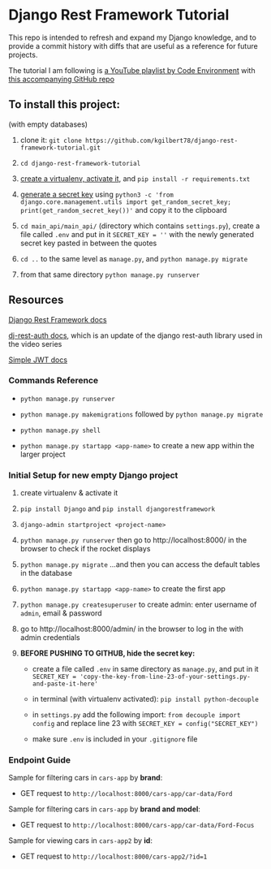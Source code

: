 # Django Rest Framework Tutorial

This repo is intended to refresh and expand my Django knowledge, and to provide a commit history with diffs that are useful as a reference for future projects.

The tutorial I am following is [a YouTube playlist by Code Environment](https://www.youtube.com/playlist?list=PLmDLs7JbXWNjr5vyJhfGu69sowgIUl8z5) with [this accompanying GitHub repo](https://github.com/CodeEnvironment/django-rest-framework-code)

## To install this project:

(with empty databases)

1. clone it: `git clone https://github.com/kgilbert78/django-rest-framework-tutorial.git`

2. `cd django-rest-framework-tutorial`

3. [create a virtualenv, activate it](https://www.youtube.com/watch?v=N5vscPTWKOk), and `pip install -r requirements.txt`

4. [generate a secret key](https://www.educative.io/answers/how-to-generate-a-django-secretkey) using `python3 -c 'from django.core.management.utils import get_random_secret_key; print(get_random_secret_key())'` and copy it to the clipboard

5. `cd main_api/main_api/` (directory which contains `settings.py`), create a file called `.env` and put in it `SECRET_KEY = ''` with the newly generated secret key pasted in between the quotes

6. `cd ..` to the same level as `manage.py`, and `python manage.py migrate`

7. from that same directory `python manage.py runserver`

## Resources

[Django Rest Framework docs](https://www.django-rest-framework.org/)

[dj-rest-auth docs](https://dj-rest-auth.readthedocs.io/en/latest/index.html), which is an update of the django rest-auth library used in the video series

[Simple JWT docs](https://django-rest-framework-simplejwt.readthedocs.io/en/latest/getting_started.html)

### Commands Reference

- `python manage.py runserver`

- `python manage.py makemigrations` followed by `python manage.py migrate`

- `python manage.py shell`

- `python manage.py startapp <app-name>` to create a new app within the larger project

### Initial Setup for new empty Django project

1. create virtualenv & activate it

2. `pip install Django` and `pip install djangorestframework`

3. `django-admin startproject <project-name>`

4. `python manage.py runserver` then go to http://localhost:8000/ in the browser to check if the rocket displays

5. `python manage.py migrate` ...and then you can access the default tables in the database

6. `python manage.py startapp <app-name>` to create the first app

7. `python manage.py createsuperuser` to create admin: enter username of `admin`, email & password

8. go to http://localhost:8000/admin/ in the browser to log in the with admin credentials

9. **BEFORE PUSHING TO GITHUB, hide the secret key:**

   - create a file called `.env` in same directory as `manage.py`, and put in it `SECRET_KEY = 'copy-the-key-from-line-23-of-your-settings.py-and-paste-it-here'`

   - in terminal (with virtualenv activated): `pip install python-decouple`

   - in `settings.py` add the following import: `from decouple import config` and replace line 23 with `SECRET_KEY = config("SECRET_KEY")`

   - make sure `.env` is included in your `.gitignore` file

### Endpoint Guide

Sample for filtering cars in `cars-app` by __brand__:

- GET request to `http://localhost:8000/cars-app/car-data/Ford`

Sample for filtering cars in `cars-app` by __brand and model__:

- GET request to `http://localhost:8000/cars-app/car-data/Ford-Focus`

Sample for viewing cars in `cars-app2` by __id__:

- GET request to `http://localhost:8000/cars-app2/?id=1`
